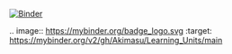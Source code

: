 [![Binder](https://mybinder.org/badge_logo.svg)](https://mybinder.org/v2/gh/Akimasu/Learning_Units/main)

.. image:: https://mybinder.org/badge_logo.svg
 :target: https://mybinder.org/v2/gh/Akimasu/Learning_Units/main
